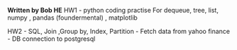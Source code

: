 **Written by Bob HE**
HW1 - python coding practise 
For dequeue, tree, list, numpy , pandas (foundermental) , matplotlib 

HW2 - SQL, Join ,Group by, Index, Partition
    - Fetch data from yahoo finance 
    - DB connection to postgresql

